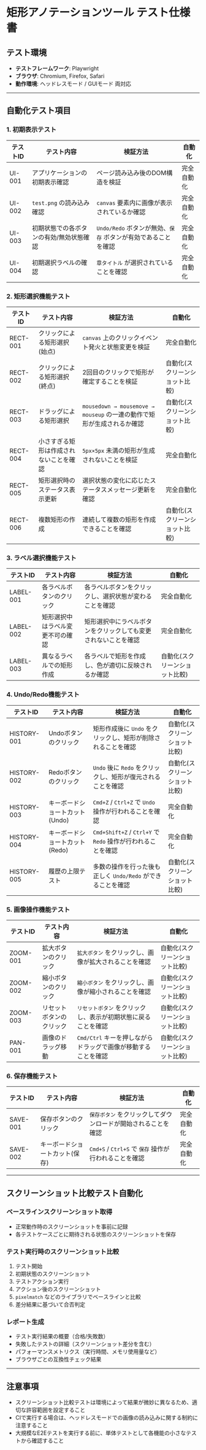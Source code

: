 # 矩形アノテーションツール テスト仕様書

## テスト環境

- **テストフレームワーク**: Playwright  
- **ブラウザ**: Chromium, Firefox, Safari  
- **動作環境**: ヘッドレスモード / GUIモード 両対応  

---

## 自動化テスト項目

### 1. 初期表示テスト

| テストID  | テスト内容                           | 検証方法                        | 自動化  |
|-----------|----------------------------------|------------------------------|-------|
| UI-001    | アプリケーションの初期表示確認           | ページ読み込み後のDOM構造を検証       | 完全自動化 |
| UI-002    | `test.png` の読み込み確認       | `canvas` 要素内に画像が表示されているか確認 | 完全自動化 |
| UI-003    | 初期状態での各ボタンの有効/無効状態確認    | `Undo/Redo` ボタンが無効、`保存` ボタンが有効であることを確認 | 完全自動化 |
| UI-004    | 初期選択ラベルの確認                  | `章タイトル` が選択されていることを確認   | 完全自動化 |

### 2. 矩形選択機能テスト

| テストID    | テスト内容                          | 検証方法                                      | 自動化 |
|------------|--------------------------------|------------------------------------------|------|
| RECT-001   | クリックによる矩形選択(始点)          | `canvas` 上のクリックイベント発火と状態変更を検証 | 完全自動化 |
| RECT-002   | クリックによる矩形選択(終点)          | 2回目のクリックで矩形が確定することを検証           | 自動化(スクリーンショット比較) |
| RECT-003   | ドラッグによる矩形選択               | `mousedown → mousemove → mouseup` の一連の動作で矩形が生成されるか確認 | 自動化(スクリーンショット比較) |
| RECT-004   | 小さすぎる矩形は作成されないことを確認 | `5px×5px` 未満の矩形が生成されないことを検証 | 完全自動化 |
| RECT-005   | 矩形選択時のステータス表示更新        | 選択状態の変化に応じたステータスメッセージ更新を確認 | 完全自動化 |
| RECT-006   | 複数矩形の作成                    | 連続して複数の矩形を作成できることを確認         | 自動化(スクリーンショット比較) |

### 3. ラベル選択機能テスト

| テストID    | テスト内容                          | 検証方法                        | 自動化 |
|------------|--------------------------------|------------------------------|------|
| LABEL-001  | 各ラベルボタンのクリック              | 各ラベルボタンをクリックし、選択状態が変わることを確認 | 完全自動化 |
| LABEL-002  | 矩形選択中はラベル変更不可の確認      | 矩形選択中にラベルボタンをクリックしても変更されないことを確認 | 完全自動化 |
| LABEL-003  | 異なるラベルでの矩形作成          | 各ラベルで矩形を作成し、色が適切に反映されるか確認 | 自動化(スクリーンショット比較) |

### 4. Undo/Redo機能テスト

| テストID     | テスト内容                        | 検証方法                     | 自動化  |
|-------------|--------------------------------|-------------------------|------|
| HISTORY-001 | Undoボタンのクリック            | 矩形作成後に `Undo` をクリックし、矩形が削除されることを確認 | 自動化(スクリーンショット比較) |
| HISTORY-002 | Redoボタンのクリック            | `Undo` 後に `Redo` をクリックし、矩形が復元されることを確認 | 自動化(スクリーンショット比較) |
| HISTORY-003 | キーボードショートカット(Undo)     | `Cmd+Z` / `Ctrl+Z` で `Undo` 操作が行われることを確認 | 完全自動化 |
| HISTORY-004 | キーボードショートカット(Redo)     | `Cmd+Shift+Z` / `Ctrl+Y` で `Redo` 操作が行われることを確認 | 完全自動化 |
| HISTORY-005 | 履歴の上限テスト                | 多数の操作を行った後も正しく `Undo/Redo` ができることを確認 | 自動化(スクリーンショット比較) |

### 5. 画像操作機能テスト

| テストID   | テスト内容                      | 検証方法                     | 自動化  |
|-----------|------------------------------|-------------------------|------|
| ZOOM-001  | 拡大ボタンのクリック           | `拡大ボタン` をクリックし、画像が拡大されることを確認 | 自動化(スクリーンショット比較) |
| ZOOM-002  | 縮小ボタンのクリック           | `縮小ボタン` をクリックし、画像が縮小されることを確認 | 自動化(スクリーンショット比較) |
| ZOOM-003  | リセットボタンのクリック       | `リセットボタン` をクリックし、表示が初期状態に戻ることを確認 | 自動化(スクリーンショット比較) |
| PAN-001   | 画像のドラッグ移動              | `Cmd/Ctrl` キーを押しながらドラッグで画像が移動することを確認 | 自動化(スクリーンショット比較) |

### 6. 保存機能テスト

| テストID  | テスト内容                     | 検証方法                     | 自動化  |
|----------|-----------------------------|-------------------------|------|
| SAVE-001 | 保存ボタンのクリック         | `保存ボタン` をクリックしてダウンロードが開始されることを確認 | 完全自動化 |
| SAVE-002 | キーボードショートカット(保存) | `Cmd+S` / `Ctrl+S` で `保存` 操作が行われることを確認 | 完全自動化 |

---

## スクリーンショット比較テスト自動化

### ベースラインスクリーンショット取得
- 正常動作時のスクリーンショットを事前に記録  
- 各テストケースごとに期待される状態のスクリーンショットを保存  

### テスト実行時のスクリーンショット比較
1. テスト開始  
2. 初期状態のスクリーンショット  
3. テストアクション実行  
4. アクション後のスクリーンショット  
5. `pixelmatch` などのライブラリでベースラインと比較  
6. 差分結果に基づいて合否判定  

### レポート生成
- テスト実行結果の概要（合格/失敗数）  
- 失敗したテストの詳細（スクリーンショット差分を含む）  
- パフォーマンスメトリクス（実行時間、メモリ使用量など）  
- ブラウザごとの互換性チェック結果  

---

## 注意事項

- スクリーンショット比較テストは環境によって結果が微妙に異なるため、適切な許容範囲を設定すること  
- CIで実行する場合は、ヘッドレスモードでの画像の読み込みに関する制約に注意すること  
- 大規模なE2Eテストを実行する前に、単体テストとして各機能の小さなテストから確認すること  
